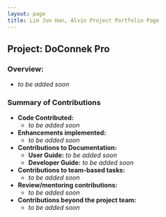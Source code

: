```yaml
---
layout: page
title: Lim Jun Han, Alvin Project Portfolio Page
---
```


## Project: DoConnek Pro

### Overview:

- *to be added soon*

### Summary of Contributions

- **Code Contributed:**
    - *to be added soon*
- **Enhancements implemented:**
    - *to be added soon*
- **Contributions to Documentation:**
    - **User Guide:** *to be added soon*
    - **Developer Guide:** *to be added soon*
- **Contributions to team-based tasks:**
    - *to be added soon*
- **Review/mentoring contributions:**
    - *to be added soon*
- **Contributions beyond the project team:**
    - *to be added soon*
